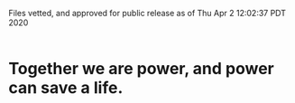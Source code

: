 Files vetted, and approved for public release as of Thu Apr  2 12:02:37 PDT 2020<br><br><h1>Together we are power, and power can save a life.</h1>
